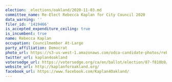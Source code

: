 ```yaml
---
election: _elections/oakland/2020-11-03.md
committee_name: Re-Elect Rebecca Kaplan for City Council 2020
data_warning: ''
filer_id: '1419466'
is_accepted_expenditure_ceiling: true
is_incumbent: true
name: Rebecca Kaplan
occupation: Councilmember At-Large
party_affiliation: Democrat
photo_url: https://s3-us-west-1.amazonaws.com/odca-candidate-photos/rebecca-kaplan.png
twitter_url: kaplan4oakland
votersedge_url: https://votersedge.org/ca/en/ballot/election/87-f810b9/address/null/zip/94611/contests/contest/21265/candidate/151386?cty=ca%2falm
website_url: http://kaplanforoakland.org/
facebook_url: https://www.facebook.com/Kaplan4Oakland/
---
```

